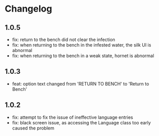 # Changelog

## 1.0.5
* fix: return to the bench did not clear the infection
* fix: when returning to the bench in the infested water, the silk UI is abnormal
* fix: when returning to the bench in a weak state, hornet is abnormal

## 1.0.3
* feat: option text changed from 'RETURN TO BENCH' to 'Return to Bench'

## 1.0.2
* fix: attempt to fix the issue of ineffective language entries
* fix: black screen issue, as accessing the Language class too early caused the problem
